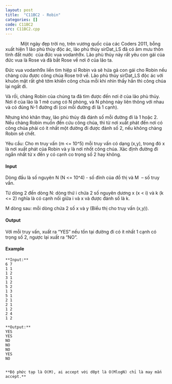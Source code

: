 ```yaml
---
layout: post
title:  "C11BC2 - Robin"
categories: []
code: C11BC2
src: C11BC2.cpp
---
```



            Một ngày đẹp trời nọ, trên vương quốc của các Coders 2011, bỗng xuất hiện 1 lão phù thủy độc ác, lão phù thủy sirDat\_LS đã có âm mưu thôn tính đất nước  của đức vua vodanh9x. Lão phù thủy này rất yêu con gái của đức vua là Rose và đã bắt Rose về nơi ở của lão ta.

 Đức vua vodanh9x liền tìm hiệp sĩ Robin và sẽ hứa gả con gái cho Robin nếu chàng cứu được công chúa Rose trở về. Lão phù thủy sirDat\_LS độc ác với khuôn mặt rất ghê tởm khiến công chúa mỗi khi nhìn thấy hắn thì công chúa lại ngất đi.

 Và rồi, chàng Robin của chúng ta đã tìm được đến nơi ở của lão phù thủy. Nơi ở của lão là 1 mê cung có N phòng, và N phòng này liên thông với nhau và có đúng N-1 đường đi (coi mỗi đường đi là 1 cạnh).

 Nhưng khó khăn thay, lão phù thủy đã đánh số mỗi đường đi là 1 hoặc 2. Nếu chàng Robin muốn đến cứu công chúa, thì từ nơi xuất phát đến nơi có công chúa phải có ít nhất một đường đi được đánh số 2, nếu không chàng Robin sẽ chết.

 Yêu cầu: Cho m truy vấn (m <= 10^5) mỗi truy vấn có dạng (x,y), trong đó x là nơi xuất phát của Robin và y là nơi nhốt công chúa. Xác định đường đi ngắn nhất từ x đến y có cạnh co trọng số 2 hay không.

#### Input

Dòng đầu là số nguyên N (N <= 10^4) - số đỉnh của đồ thị và M  – số truy vấn.

 Từ dòng 2 đến dòng N: dòng thứ i chứa 2 số nguyên dương x (x < i) và k (k <= 2) nghĩa là có cạnh nối giữa i và x và được đánh số là k.

 M dòng sau: mỗi dòng chứa 2 số x và y (Biểu thị cho truy vấn (x,y)).

#### Output

Với mỗi truy vấn, xuất ra “YES” nếu tồn tại đường đi có ít nhất 1 cạnh có trọng số 2, ngược lại xuất ra “NO”.

#### Example

```
**Input:**
6 7  
1 1  
1 2  
3 1  
1 2  
5 2  
1 3  
5 1  
2 1  
2 1  
1 2  
2 4  
1 2

**Output:** 
YES  
YES  
NO  
NO  
NO  
YES  
NO  


**Độ phức tạp là O(M), ai accept với d0pt là O(MlogN) chỉ là may mắn accept.**
```

<!--more-->

